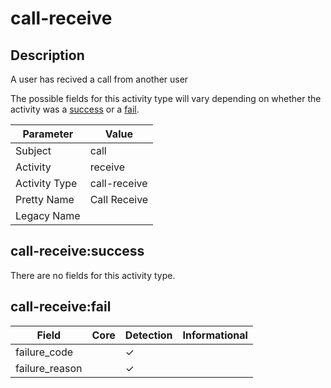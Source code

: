 call-receive
============

Description
-----------
A user has recived a call from another user

The possible fields for this activity type will vary depending on whether the activity was a [success](#call-receivesuccess) or a [fail](#call-receivefail).

| Parameter     | Value        |
| ------------- | ------------ |
| Subject       | call         |
| Activity      | receive      |
| Activity Type | call-receive |
| Pretty Name   | Call Receive |
| Legacy Name   |              |

call-receive:success
--------------------

There are no fields for this activity type.


call-receive:fail
-----------------

| Field          | Core | Detection | Informational |
| -------------- | ---- | --------- | ------------- |
| failure_code   |      | &#10003;  |               |
| failure_reason |      | &#10003;  |               |